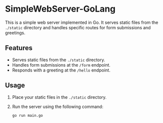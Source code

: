 # SimpleWebServer-GoLang

This is a simple web server implemented in Go. It serves static files from the `./static` directory and handles specific routes for form submissions and greetings.

## Features

- Serves static files from the `./static` directory.
- Handles form submissions at the `/form` endpoint.
- Responds with a greeting at the `/hello` endpoint.

## Usage

1. Place your static files in the `./static` directory.
2. Run the server using the following command:

   ```sh
   go run main.go